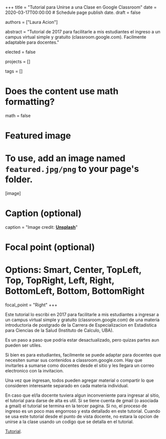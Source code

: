 +++
title = "Tutorial para Unirse a una Clase en Google Classroom"
date = 2020-03-17T00:00:00  # Schedule page publish date.
draft = false

authors = ["Laura Acion"]

abstract = "Tutorial de 2017 para facilitarle a mis estudiantes el ingreso a un campus virtual simple y gratuito (classroom.google.com). Facilmente adaptable para docentes."

elected = false

projects = []

tags = []

# Does the content use math formatting?
math = false

# Featured image
# To use, add an image named `featured.jpg/png` to your page's folder. 
[image]
  # Caption (optional)
  caption = "Image credit: [**Unsplash**](https://unsplash.com/photos/bzdhc5b3Bxs)"

  # Focal point (optional)
  # Options: Smart, Center, TopLeft, Top, TopRight, Left, Right, BottomLeft, Bottom, BottomRight
  focal_point = "Right"
+++

Este tutorial lo escribi en 2017 para facilitarle a mis estudiantes a ingresar a un campus virtual simple y gratuito (classroom.google.com) de una materia introductoria de postgrado de la Carrera de Especializacion en Estadistica para Ciencias de la Salud (Instituto de Calculo, UBA). 

Es un paso a paso que podria estar desactualizado, pero quizas partes aun pueden ser utiles. 

Si bien es para estudiantes, facilmente se puede adaptar para docentes que necesiten sumar sus contenidos a classroom.google.com. Hay que invitarles a sumarse como docentes desde el sitio y les llegara un correo electronico con la invitacion.

Una vez que ingresan, todos pueden agregar material o compartir lo que consideren interesante separado en cada materia individual. 

En caso que el/la docente tuviera algun inconveniente para ingresar al sitio, el tutorial para darse de alta es util. Si se tiene cuenta de gmail (o asociada a gmail) el tutorial se termina en la tercer pagina. Si no, el proceso de ingreso es un poco mas engorroso y esta detallado en este tutorial. Cuando se usa este tutorial desde el punto de vista docente, no estara la opcion de unirse a la clase usando un codigo que se detalla en el tutorial.

[Tutorial](https://github.com/lauracion/lacion/blob/master/content/teaching/files/CEECS_Tutorial_Google_Classroom.docx).